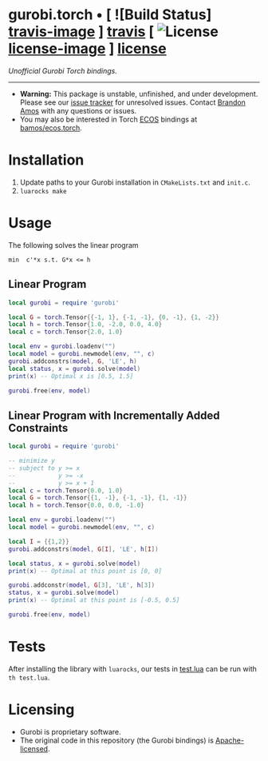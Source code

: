 # gurobi.torch • [ ![Build Status] [travis-image] ] [travis] [ ![License] [license-image] ] [license]

*Unofficial Gurobi Torch bindings.*

[travis-image]: https://travis-ci.org/bamos/gurobi.torch.png?branch=master
[travis]: http://travis-ci.org/bamos/gurobi.torch

[license-image]: http://img.shields.io/badge/license-Apache--2-blue.svg?style=flat
[license]: LICENSE

---

+ **Warning:** This package is unstable, unfinished, and under development.
  Please see our [issue tracker](https://github.com/bamos/gurobi.torch/issues)
  for unresolved issues.
  Contact [Brandon Amos](http://bamos.github.io) with any questions
  or issues.
+ You may also be interested in Torch
  [ECOS](https://github.com/embotech/ecos) bindings at
  [bamos/ecos.torch](https://github.com/bamos/ecos.torch).

# Installation

1. Update paths to your Gurobi installation in `CMakeLists.txt` and `init.c`.
2. `luarocks make`

# Usage

The following solves the linear program

```
min  c'*x s.t. G*x <= h
```

## Linear Program

```lua
local gurobi = require 'gurobi'

local G = torch.Tensor{{-1, 1}, {-1, -1}, {0, -1}, {1, -2}}
local h = torch.Tensor{1.0, -2.0, 0.0, 4.0}
local c = torch.Tensor{2.0, 1.0}

local env = gurobi.loadenv("")
local model = gurobi.newmodel(env, "", c)
gurobi.addconstrs(model, G, 'LE', h)
local status, x = gurobi.solve(model)
print(x) -- Optimal x is [0.5, 1.5]

gurobi.free(env, model)
```

## Linear Program with Incrementally Added Constraints
```lua
local gurobi = require 'gurobi'

-- minimize y
-- subject to y >= x
--            y >= -x
--            y >= x + 1
local c = torch.Tensor{0.0, 1.0}
local G = torch.Tensor{{1, -1}, {-1, -1}, {1, -1}}
local h = torch.Tensor{0.0, 0.0, -1.0}

local env = gurobi.loadenv("")
local model = gurobi.newmodel(env, "", c)

local I = {{1,2}}
gurobi.addconstrs(model, G[I], 'LE', h[I])

local status, x = gurobi.solve(model)
print(x) -- Optimal at this point is [0, 0]

gurobi.addconstr(model, G[3], 'LE', h[3])
status, x = gurobi.solve(model)
print(x) -- Optimal at this point is [-0.5, 0.5]

gurobi.free(env, model)
```

# Tests

After installing the library with `luarocks`, our tests in
[test.lua](https://github.com/bamos/ecos.torch/blob/master/test.lua)
can be run with `th test.lua`.

# Licensing

+ Gurobi is proprietary software.
+ The original code in this repository (the Gurobi bindings) is
  [Apache-licensed](https://github.com/bamos/ecos.torch/blob/master/LICENSE).
